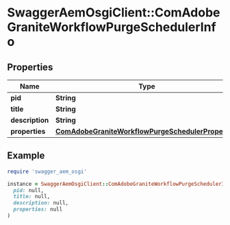 # SwaggerAemOsgiClient::ComAdobeGraniteWorkflowPurgeSchedulerInfo

## Properties

| Name | Type | Description | Notes |
| ---- | ---- | ----------- | ----- |
| **pid** | **String** |  | [optional] |
| **title** | **String** |  | [optional] |
| **description** | **String** |  | [optional] |
| **properties** | [**ComAdobeGraniteWorkflowPurgeSchedulerProperties**](ComAdobeGraniteWorkflowPurgeSchedulerProperties.md) |  | [optional] |

## Example

```ruby
require 'swagger_aem_osgi'

instance = SwaggerAemOsgiClient::ComAdobeGraniteWorkflowPurgeSchedulerInfo.new(
  pid: null,
  title: null,
  description: null,
  properties: null
)
```

